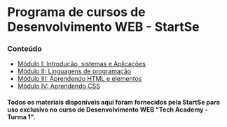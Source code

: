 # Programa de cursos de Desenvolvimento WEB - StartSe


### Conteúdo

- [Módulo I: Introdução, sistemas e Aplicações](M%C3%B3dulo%20I/)
- [Módulo II: Linguagens de programação](Módulo%20II/)
- [Módulo III: Aprendendo HTML e elementos](Módulo%20III/)
- [Módulo IV: Aprendendo CSS](Módulo%20IV/)

#### Todos os materiais disponíveis aqui foram fornecidos pela StartSe para uso exclusivo no curso de Desenvolvimento WEB "Tech Academy - Turma 1".